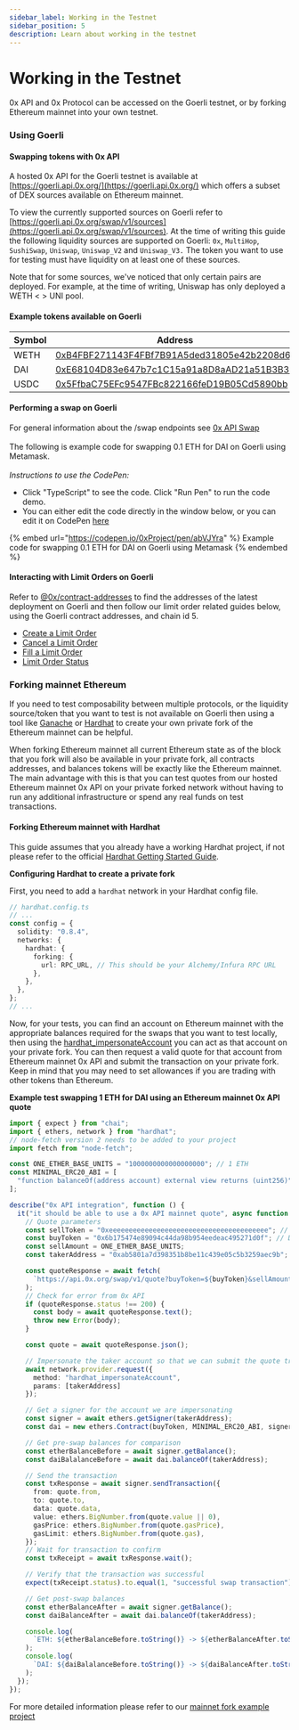 ```yaml
---
sidebar_label: Working in the Testnet
sidebar_position: 5
description: Learn about working in the testnet
---
```


# Working in the Testnet

0x API and 0x Protocol can be accessed on the Goerli testnet, or by forking Ethereum mainnet into your own testnet.

### Using Goerli

#### Swapping tokens with 0x API

A hosted 0x API for the Goerli testnet is available at [https://goerli.api.0x.org/](https://goerli.api.0x.org/) which offers a subset of DEX sources available on Ethereum mainnet.


To view the currently supported sources on Goerli refer to [https://goerli.api.0x.org/swap/v1/sources](https://goerli.api.0x.org/swap/v1/sources). At the time of writing this guide the following liquidity sources are supported on Goerli: `0x`, `MultiHop`, `SushiSwap`, `Uniswap`, `Uniswap_V2` and `Uniswap_V3.` The token you want to use for testing must have liquidity on at least one of these sources.

Note that for some sources, we've noticed that only certain pairs are deployed. For example, at the time of writing, Uniswap has only deployed a WETH < > UNI pool.

#### Example tokens available on Goerli

| Symbol | Address                                                                                                                    |
| ------ | -------------------------------------------------------------------------------------------------------------------------- |
| WETH   | [0xB4FBF271143F4FBf7B91A5ded31805e42b2208d6](https://goerli.etherscan.io/token/0xb4fbf271143f4fbf7b91a5ded31805e42b2208d6) |
| DAI    | [0xE68104D83e647b7c1C15a91a8D8aAD21a51B3B3E](https://goerli.etherscan.io/token/0xe68104d83e647b7c1c15a91a8d8aad21a51b3b3e) |
| USDC   | [0x5FfbaC75EFc9547FBc822166feD19B05Cd5890bb](https://goerli.etherscan.io/token/0x5ffbac75efc9547fbc822166fed19b05cd5890bb) |

#### Performing a swap on Goerli

For general information about the /swap endpoints see [0x API Swap](broken-reference)\
\
The following is example code for swapping 0.1 ETH for DAI on Goerli using Metamask. \
\
_Instructions to use the CodePen:_

* Click "TypeScript" to see the code. Click "Run Pen" to run the code demo.
* You can either edit the code directly in the window below, or you can edit it on CodePen [here](https://codepen.io/0xProject/pen/abVJYra)

{% embed url="https://codepen.io/0xProject/pen/abVJYra" %}
Example code for swapping 0.1 ETH for DAI on Goerli using Metamask&#x20;
{% endembed %}

#### Interacting with Limit Orders on Goerli

Refer to [@0x/contract-addresses](https://github.com/0xProject/protocol/blob/development/packages/contract-addresses/addresses.json#L44-L85) to find the addresses of the latest deployment on Goerli and then follow our limit order related guides below, using the Goerli contract addresses, and chain id 5.

* [Create a Limit Order](create-a-limit-order.md)
* [Cancel a Limit Order](cancel-a-limit-order.md)
* [Fill a Limit Order](fill-a-limit-order.md)
* [Limit Order Status](limit-order-status.md)

### Forking mainnet Ethereum

If you need to test composability between multiple protocols, or the liquidity source/token that you want to test is not available on Goerli then using a tool like [Ganache](https://trufflesuite.com/ganache/) or [Hardhat](https://hardhat.org/) to create your own private fork of the Ethereum mainnet can be helpful.

When forking Ethereum mainnet all current Ethereum state as of the block that you fork will also be available in your private fork, all contracts addresses, and balances tokens will be exactly like the Ethereum mainnet. The main advantage with this is that you can test quotes from our hosted Ethereum mainnet 0x API on your private forked network without having to run any additional infrastructure or spend any real funds on test transactions.

#### Forking Ethereum mainnet with Hardhat

This guide assumes that you already have a working Hardhat project, if not please refer to the official [Hardhat Getting Started Guide](https://hardhat.org/getting-started/).

**Configuring Hardhat to create a private fork**

First, you need to add a `hardhat` network in your Hardhat config file.

```typescript
// hardhat.config.ts
// ...
const config = {
  solidity: "0.8.4",
  networks: {
    hardhat: {
      forking: {
        url: RPC_URL, // This should be your Alchemy/Infura RPC URL
      },
    },
  },
};
// ...
```

Now, for your tests, you can find an account on Ethereum mainnet with the appropriate balances required for the swaps that you want to test locally, then using the [hardhat\_impersonateAccount](https://hardhat.org/hardhat-network/reference/#hardhat-impersonateaccount) you can act as that account on your private fork. You can then request a valid quote for that account from Ethereum mainnet 0x API and submit the transaction on your private fork. Keep in mind that you may need to set allowances if you are trading with other tokens than Ethereum.

**Example test swapping 1 ETH for DAI using an Ethereum mainnet 0x API quote**

```typescript
import { expect } from "chai";
import { ethers, network } from "hardhat";
// node-fetch version 2 needs to be added to your project
import fetch from "node-fetch";

const ONE_ETHER_BASE_UNITS = "1000000000000000000"; // 1 ETH
const MINIMAL_ERC20_ABI = [
  "function balanceOf(address account) external view returns (uint256)",
];

describe("0x API integration", function () {
  it("it should be able to use a 0x API mainnet quote", async function () {
    // Quote parameters
    const sellToken = "0xeeeeeeeeeeeeeeeeeeeeeeeeeeeeeeeeeeeeeeee"; // ETH
    const buyToken = "0x6b175474e89094c44da98b954eedeac495271d0f"; // DAI
    const sellAmount = ONE_ETHER_BASE_UNITS;
    const takerAddress = "0xab5801a7d398351b8be11c439e05c5b3259aec9b"; // An account with sufficient balance on mainnet

    const quoteResponse = await fetch(
      `https://api.0x.org/swap/v1/quote?buyToken=${buyToken}&sellAmount=${sellAmount}&sellToken=${sellToken}&takerAddress=${takerAddress}`
    );
    // Check for error from 0x API
    if (quoteResponse.status !== 200) {
      const body = await quoteResponse.text();
      throw new Error(body);
    }

    const quote = await quoteResponse.json();

    // Impersonate the taker account so that we can submit the quote transaction
    await network.provider.request({
      method: "hardhat_impersonateAccount",
      params: [takerAddress]
    });

    // Get a signer for the account we are impersonating
    const signer = await ethers.getSigner(takerAddress);
    const dai = new ethers.Contract(buyToken, MINIMAL_ERC20_ABI, signer);

    // Get pre-swap balances for comparison
    const etherBalanceBefore = await signer.getBalance();
    const daiBalalanceBefore = await dai.balanceOf(takerAddress);

    // Send the transaction
    const txResponse = await signer.sendTransaction({
      from: quote.from,
      to: quote.to,
      data: quote.data,
      value: ethers.BigNumber.from(quote.value || 0),
      gasPrice: ethers.BigNumber.from(quote.gasPrice),
      gasLimit: ethers.BigNumber.from(quote.gas),
    });
    // Wait for transaction to confirm
    const txReceipt = await txResponse.wait();

    // Verify that the transaction was successful
    expect(txReceipt.status).to.equal(1, "successful swap transaction");

    // Get post-swap balances
    const etherBalanceAfter = await signer.getBalance();
    const daiBalanceAfter = await dai.balanceOf(takerAddress);

    console.log(
      `ETH: ${etherBalanceBefore.toString()} -> ${etherBalanceAfter.toString()}`
    );
    console.log(
      `DAI: ${daiBalalanceBefore.toString()} -> ${daiBalanceAfter.toString()}`
    );
  });
});

```

For more detailed information please refer to our [mainnet fork example project](https://github.com/0xProject/0x-api-forked-testnet-example)